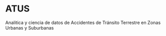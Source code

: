 # ATUS
Analitica y ciencia de datos de Accidentes de Tránsito Terrestre en Zonas Urbanas y Suburbanas
